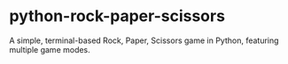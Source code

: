 # python-rock-paper-scissors
A simple, terminal-based Rock, Paper, Scissors game in Python, featuring multiple game modes.
